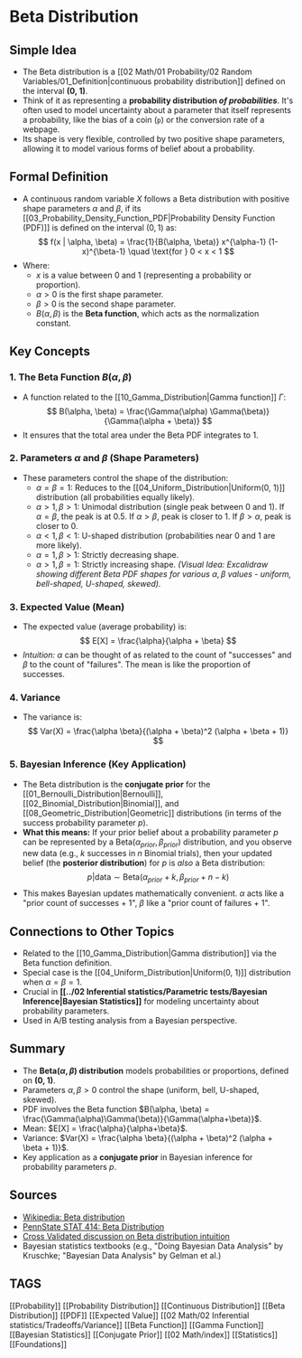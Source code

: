 # Beta Distribution

## Simple Idea
*   The Beta distribution is a [[02 Math/01 Probability/02 Random Variables/01_Definition|continuous probability distribution]] defined on the interval **(0, 1)**.
*   Think of it as representing a **probability distribution *of probabilities***. It's often used to model uncertainty about a parameter that itself represents a probability, like the bias of a coin (`p`) or the conversion rate of a webpage.
*   Its shape is very flexible, controlled by two positive shape parameters, allowing it to model various forms of belief about a probability.

## Formal Definition
*   A continuous random variable $X$ follows a Beta distribution with positive shape parameters $\alpha$ and $\beta$, if its [[03_Probability_Density_Function_PDF|Probability Density Function (PDF)]] is defined on the interval $(0, 1)$ as:
    $$ f(x | \alpha, \beta) = \frac{1}{B(\alpha, \beta)} x^{\alpha-1} (1-x)^{\beta-1} \quad \text{for } 0 < x < 1 $$
*   Where:
    *   $x$ is a value between 0 and 1 (representing a probability or proportion).
    *   $\alpha > 0$ is the first shape parameter.
    *   $\beta > 0$ is the second shape parameter.
    *   $B(\alpha, \beta)$ is the **Beta function**, which acts as the normalization constant.

## Key Concepts

### 1. The Beta Function $B(\alpha, \beta)$
*   A function related to the [[10_Gamma_Distribution|Gamma function]] $\Gamma$:
    $$ B(\alpha, \beta) = \frac{\Gamma(\alpha) \Gamma(\beta)}{\Gamma(\alpha + \beta)} $$
*   It ensures that the total area under the Beta PDF integrates to 1.

### 2. Parameters $\alpha$ and $\beta$ (Shape Parameters)
*   These parameters control the shape of the distribution:
    *   $\alpha = \beta = 1$: Reduces to the [[04_Uniform_Distribution|Uniform(0, 1)]] distribution (all probabilities equally likely).
    *   $\alpha > 1, \beta > 1$: Unimodal distribution (single peak between 0 and 1). If $\alpha=\beta$, the peak is at $0.5$. If $\alpha > \beta$, peak is closer to 1. If $\beta > \alpha$, peak is closer to 0.
    *   $\alpha < 1, \beta < 1$: U-shaped distribution (probabilities near 0 and 1 are more likely).
    *   $\alpha = 1, \beta > 1$: Strictly decreasing shape.
    *   $\alpha > 1, \beta = 1$: Strictly increasing shape.
    *(Visual Idea: Excalidraw showing different Beta PDF shapes for various $\alpha, \beta$ values - uniform, bell-shaped, U-shaped, skewed).*

### 3. Expected Value (Mean)
*   The expected value (average probability) is:
    $$ E[X] = \frac{\alpha}{\alpha + \beta} $$
*   *Intuition:* $\alpha$ can be thought of as related to the count of "successes" and $\beta$ to the count of "failures". The mean is like the proportion of successes.

### 4. Variance
*   The variance is:
    $$ Var(X) = \frac{\alpha \beta}{(\alpha + \beta)^2 (\alpha + \beta + 1)} $$

### 5. Bayesian Inference (Key Application)
*   The Beta distribution is the **conjugate prior** for the [[01_Bernoulli_Distribution|Bernoulli]], [[02_Binomial_Distribution|Binomial]], and [[08_Geometric_Distribution|Geometric]] distributions (in terms of the success probability parameter $p$).
*   **What this means:** If your prior belief about a probability parameter $p$ can be represented by a Beta($\alpha_{prior}, \beta_{prior}$) distribution, and you observe new data (e.g., $k$ successes in $n$ Binomial trials), then your updated belief (the **posterior distribution**) for $p$ is *also* a Beta distribution:
    $$ p | \text{data} \sim \text{Beta}(\alpha_{prior} + k, \beta_{prior} + n - k) $$
*   This makes Bayesian updates mathematically convenient. $\alpha$ acts like a "prior count of successes + 1", $\beta$ like a "prior count of failures + 1".

## Connections to Other Topics
*   Related to the [[10_Gamma_Distribution|Gamma distribution]] via the Beta function definition.
*   Special case is the [[04_Uniform_Distribution|Uniform(0, 1)]] distribution when $\alpha=\beta=1$.
*   Crucial in **[[../02 Inferential statistics/Parametric tests/Bayesian Inference|Bayesian Statistics]]** for modeling uncertainty about probability parameters.
*   Used in A/B testing analysis from a Bayesian perspective.

## Summary
*   The **Beta($\alpha, \beta$) distribution** models probabilities or proportions, defined on **(0, 1)**.
*   Parameters $\alpha, \beta > 0$ control the shape (uniform, bell, U-shaped, skewed).
*   PDF involves the Beta function $B(\alpha, \beta) = \frac{\Gamma(\alpha)\Gamma(\beta)}{\Gamma(\alpha+\beta)}$.
*   Mean: $E[X] = \frac{\alpha}{\alpha+\beta}$.
*   Variance: $Var(X) = \frac{\alpha \beta}{(\alpha + \beta)^2 (\alpha + \beta + 1)}$.
*   Key application as a **conjugate prior** in Bayesian inference for probability parameters $p$.

## Sources
*   [Wikipedia: Beta distribution](https://en.wikipedia.org/wiki/Beta_distribution)
*   [PennState STAT 414: Beta Distribution](https://online.stat.psu.edu/stat414/lesson/18/18.3)
*   [Cross Validated discussion on Beta distribution intuition](https://stats.stackexchange.com/questions/47771/what-is-the-intuition-behind-beta-distribution)
*   Bayesian statistics textbooks (e.g., "Doing Bayesian Data Analysis" by Kruschke; "Bayesian Data Analysis" by Gelman et al.)

## TAGS
[[Probability]] [[Probability Distribution]] [[Continuous Distribution]] [[Beta Distribution]] [[PDF]] [[Expected Value]] [[02 Math/02 Inferential statistics/Tradeoffs/Variance]] [[Beta Function]] [[Gamma Function]] [[Bayesian Statistics]] [[Conjugate Prior]] [[02 Math/index]] [[Statistics]] [[Foundations]]